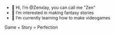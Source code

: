- 👋 Hi, I’m @Zenxlay, you can call me "Zen"
- 👀 I’m interested in making fantasy stories
- 🌱 I’m currently learning how to make videogames

Game + Story = Perfection

<!---
Zenxlay/Zenxlay is a ✨ special ✨ repository because its `README.md` (this file) appears on your GitHub profile.
You can click the Preview link to take a look at your changes.
--->
